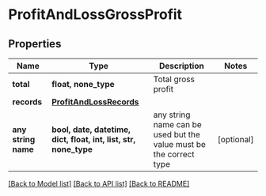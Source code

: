 # ProfitAndLossGrossProfit


## Properties
Name | Type | Description | Notes
------------ | ------------- | ------------- | -------------
**total** | **float, none_type** | Total gross profit | 
**records** | [**ProfitAndLossRecords**](ProfitAndLossRecords.md) |  | 
**any string name** | **bool, date, datetime, dict, float, int, list, str, none_type** | any string name can be used but the value must be the correct type | [optional]

[[Back to Model list]](../../README.md#documentation-for-models) [[Back to API list]](../../README.md#documentation-for-api-endpoints) [[Back to README]](../../README.md)


